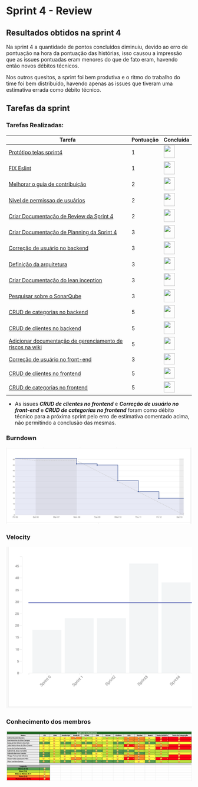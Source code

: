 # Sprint 4 - Review 

## Resultados obtidos na sprint 4

Na sprint 4 a quantidade de pontos concluídos diminuiu, devido ao erro de pontuação na hora da pontuação das histórias, isso causou a impressão que as issues pontuadas eram menores do que de fato eram, havendo então novos débitos técnicos. 

Nos outros quesitos, a sprint foi bem produtiva e o ritmo do trabalho do time foi bem distribuído, havendo apenas as issues que tiveram uma estimativa errada como débito técnico.

## Tarefas da sprint

### Tarefas Realizadas:

|Tarefa|Pontuação|Concluída|
|--|--|--|
[Protótipo telas sprint4 ]("https://github.com/fga-eps-mds/2020-2-G4/issues/3")|1|<image src="https://i.pinimg.com/originals/21/3d/c0/213dc0ed0a2e69d1978c75bfbcff903a.png" width=30 height=35>|
|[FIX Eslint]("https://github.com/fga-eps-mds/2020-2-G4/issues/7")|1|<image src="https://i.pinimg.com/originals/21/3d/c0/213dc0ed0a2e69d1978c75bfbcff903a.png" width=30 height=35>|
[Melhorar o guia de contribuição]("https://github.com/fga-eps-mds/2020-2-G4/issues/7")|2|<image src="https://i.pinimg.com/originals/21/3d/c0/213dc0ed0a2e69d1978c75bfbcff903a.png" width=30 height=35>|
[Nivel de permissao de usuários]("https://github.com/fga-eps-mds/2020-2-G4/issues/7")|2|<image src="https://i.pinimg.com/originals/21/3d/c0/213dc0ed0a2e69d1978c75bfbcff903a.png" width=30 height=35>|
[Criar Documentação de Review da Sprint 4]("https://github.com/fga-eps-mds/2020-2-G4/issues/7")|2|<image src="https://i.pinimg.com/originals/21/3d/c0/213dc0ed0a2e69d1978c75bfbcff903a.png" width=30 height=35>|
[Criar Documentação de Planning da Sprint 4]("https://github.com/fga-eps-mds/2020-2-G4/issues/7")|3|<image src="https://i.pinimg.com/originals/21/3d/c0/213dc0ed0a2e69d1978c75bfbcff903a.png" width=30 height=35>|
[Correção de usuário no backend]("https://github.com/fga-eps-mds/2020-2-G4/issues/7")|3|<image src="https://i.pinimg.com/originals/21/3d/c0/213dc0ed0a2e69d1978c75bfbcff903a.png" width=30 height=35>|
[Definição da arquitetura]("https://github.com/fga-eps-mds/2020-2-G4/issues/7")|3|<image src="https://i.pinimg.com/originals/21/3d/c0/213dc0ed0a2e69d1978c75bfbcff903a.png" width=30 height=35>|
[Criar Documentação do lean inception]("https://github.com/fga-eps-mds/2020-2-G4/issues/7")|3|<image src="https://i.pinimg.com/originals/21/3d/c0/213dc0ed0a2e69d1978c75bfbcff903a.png" width=30 height=35>|
[Pesquisar sobre o SonarQube]("https://github.com/fga-eps-mds/2020-2-G4/issues/7")|3|<image src="https://i.pinimg.com/originals/21/3d/c0/213dc0ed0a2e69d1978c75bfbcff903a.png" width=30 height=35>|
[CRUD de categorias no backend]("https://github.com/fga-eps-mds/2020-2-G4/issues/7")|5|<image src="https://i.pinimg.com/originals/21/3d/c0/213dc0ed0a2e69d1978c75bfbcff903a.png" width=30 height=35>|
[CRUD de clientes no backend]("https://github.com/fga-eps-mds/2020-2-G4/issues/7")|5|<image src="https://i.pinimg.com/originals/21/3d/c0/213dc0ed0a2e69d1978c75bfbcff903a.png" width=30 height=35>|
[Adicionar documentação de gerenciamento de riscos na wiki]("https://github.com/fga-eps-mds/2020-2-G4/issues/7")|5|<image src="https://i.pinimg.com/originals/21/3d/c0/213dc0ed0a2e69d1978c75bfbcff903a.png" width=30 height=35>|
[Correção de usuário no front-end]("https://github.com/fga-eps-mds/2020-2-G4/issues/7")|3|<image src="https://contmoura.com.br/wp-content/uploads/2019/09/x-png-icon-8.png" width=30 height=30>|
[CRUD de clientes no frontend]("https://github.com/fga-eps-mds/2020-2-G4/issues/7")|5|<image src="https://contmoura.com.br/wp-content/uploads/2019/09/x-png-icon-8.png" width=30 height=30>|
[CRUD de categorias no frontend]("https://github.com/fga-eps-mds/2020-2-G4/issues/7")|5|<image src="https://contmoura.com.br/wp-content/uploads/2019/09/x-png-icon-8.png" width=30 height=30>|

- As issues ***CRUD de clientes no frontend*** e ***Correção de usuário no front-end*** e ***CRUD de categorias no frontend*** foram como débito técnico para a próxima sprint pelo erro de estimativa comentado acima, não permitindo a conclusão das mesmas.

### Burndown
 ![imagem](burndown.png)

### Velocity
 ![imagem](velocity.png)

### Conhecimento dos membros
 ![imagem](conhecimento.png)
 